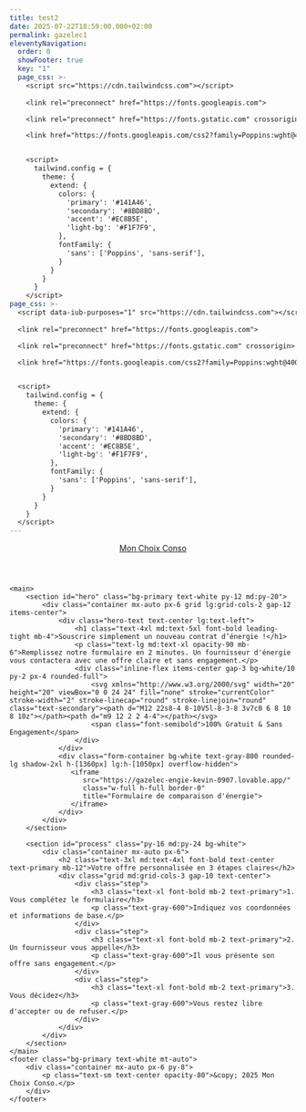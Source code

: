 ```yaml
---
title: test2
date: 2025-07-22T18:59:00.000+02:00
permalink: gazelec1
eleventyNavigation:
  order: 0
  showFooter: true
  key: "1"
  page_css: >-
    <script src="https://cdn.tailwindcss.com"></script>
     
    <link rel="preconnect" href="https://fonts.googleapis.com">

    <link rel="preconnect" href="https://fonts.gstatic.com" crossorigin>

    <link href="https://fonts.googleapis.com/css2?family=Poppins:wght@400;600;700&display=swap" rel="stylesheet">


    <script>
      tailwind.config = {
        theme: {
          extend: {
            colors: {
              'primary': '#141A46',
              'secondary': '#8BD8BD',
              'accent': '#EC8B5E',
              'light-bg': '#F1F7F9',
            },
            fontFamily: {
              'sans': ['Poppins', 'sans-serif'],
            }
          }
        }
      }
    </script>
page_css: >-
  <script data-iub-purposes="1" src="https://cdn.tailwindcss.com"></script>
   
  <link rel="preconnect" href="https://fonts.googleapis.com">

  <link rel="preconnect" href="https://fonts.gstatic.com" crossorigin>

  <link href="https://fonts.googleapis.com/css2?family=Poppins:wght@400;600;700&display=swap" rel="stylesheet">


  <script>
    tailwind.config = {
      theme: {
        extend: {
          colors: {
            'primary': '#141A46',
            'secondary': '#8BD8BD',
            'accent': '#EC8B5E',
            'light-bg': '#F1F7F9',
          },
          fontFamily: {
            'sans': ['Poppins', 'sans-serif'],
          }
        }
      }
    }
  </script>
---
```

<div class="bg-light-bg font-sans">
    <header class="bg-white shadow-md">
        <div class="container mx-auto px-6 py-4">
            <a href="#" class="text-2xl font-bold text-primary">Mon Choix Conso</a>
        </div>
    </header>
 
    <main>
        <section id="hero" class="bg-primary text-white py-12 md:py-20">
            <div class="container mx-auto px-6 grid lg:grid-cols-2 gap-12 items-center">
                <div class="hero-text text-center lg:text-left">
                    <h1 class="text-4xl md:text-5xl font-bold leading-tight mb-4">Souscrire simplement un nouveau contrat d’énergie !</h1>
                    <p class="text-lg md:text-xl opacity-90 mb-6">Remplissez notre formulaire en 2 minutes. Un fournisseur d'énergie vous contactera avec une offre claire et sans engagement.</p>
                    <div class="inline-flex items-center gap-3 bg-white/10 py-2 px-4 rounded-full">
                        <svg xmlns="http://www.w3.org/2000/svg" width="20" height="20" viewBox="0 0 24 24" fill="none" stroke="currentColor" stroke-width="2" stroke-linecap="round" stroke-linejoin="round" class="text-secondary"><path d="M12 22s8-4 8-10V5l-8-3-8 3v7c0 6 8 10 8 10z"></path><path d="m9 12 2 2 4-4"></path></svg>
                        <span class="font-semibold">100% Gratuit & Sans Engagement</span>
                    </div>
                </div>
                <div class="form-container bg-white text-gray-800 rounded-lg shadow-2xl h-[1360px] lg:h-[1050px] overflow-hidden">
                   <iframe
                      src="https://gazelec-engie-kevin-0907.lovable.app/"
                      class="w-full h-full border-0"
                      title="Formulaire de comparaison d'énergie">
                   </iframe>
                </div>
            </div>
        </section>

        <section id="process" class="py-16 md:py-24 bg-white">
            <div class="container mx-auto px-6">
                <h2 class="text-3xl md:text-4xl font-bold text-center text-primary mb-12">Votre offre personnalisée en 3 étapes claires</h2>
                <div class="grid md:grid-cols-3 gap-10 text-center">
                    <div class="step">
                        <h3 class="text-xl font-bold mb-2 text-primary">1. Vous complétez le formulaire</h3>
                        <p class="text-gray-600">Indiquez vos coordonnées et informations de base.</p>
                    </div>
                    <div class="step">
                        <h3 class="text-xl font-bold mb-2 text-primary">2. Un fournisseur vous appelle</h3>
                        <p class="text-gray-600">Il vous présente son offre sans engagement.</p>
                    </div>
                    <div class="step">
                        <h3 class="text-xl font-bold mb-2 text-primary">3. Vous décidez</h3>
                        <p class="text-gray-600">Vous restez libre d'accepter ou de refuser.</p>
                    </div>
                </div>
            </div>
        </section>
    </main>
    <footer class="bg-primary text-white mt-auto">
        <div class="container mx-auto px-6 py-8">
            <p class="text-sm text-center opacity-80">&copy; 2025 Mon Choix Conso.</p>
        </div>
    </footer>
</div>
 
